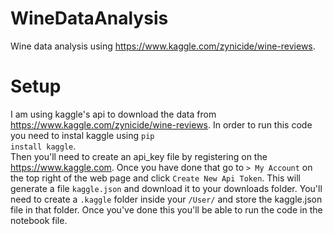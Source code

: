 # WineDataAnalysis

Wine data analysis using https://www.kaggle.com/zynicide/wine-reviews.

# Setup
I am using kaggle's api to download the data from https://www.kaggle.com/zynicide/wine-reviews. In order to run this code you need to instal kaggle using <code>pip install kaggle</code>.
</br>
Then you'll need to create an api_key file by registering on the https://www.kaggle.com. Once you have done that go to <code>> My Account</code> on the top right of the web page and click <code>Create New Api Token</code>. This will generate a file <code>kaggle.json</code> and download it to your downloads folder. You'll need to create a <code>.kaggle</code> folder inside your <code>/User/<Your Username></code> and store the kaggle.json file in that folder. Once you've done this you'll be able to run the code in the notebook file.


